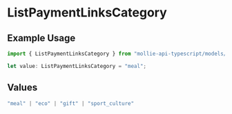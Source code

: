 # ListPaymentLinksCategory

## Example Usage

```typescript
import { ListPaymentLinksCategory } from "mollie-api-typescript/models/operations";

let value: ListPaymentLinksCategory = "meal";
```

## Values

```typescript
"meal" | "eco" | "gift" | "sport_culture"
```